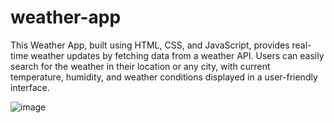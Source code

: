 # weather-app
This Weather App, built using HTML, CSS, and JavaScript, provides real-time weather updates by fetching data from a weather API. Users can easily search for the weather in their location or any city, with current temperature, humidity, and weather conditions displayed in a user-friendly interface.


![image](https://github.com/user-attachments/assets/f9e36d74-e240-41d2-ac79-f45d8f1fc874)
